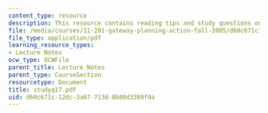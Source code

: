 ```yaml
---
content_type: resource
description: This resource contains reading tips and study questions on session 17.
file: /media/courses/11-201-gateway-planning-action-fall-2005/d60c671c12dc3a67713d8b80d3380f9a_studyq17.pdf
file_type: application/pdf
learning_resource_types:
- Lecture Notes
ocw_type: OCWFile
parent_title: Lecture Notes
parent_type: CourseSection
resourcetype: Document
title: studyq17.pdf
uid: d60c671c-12dc-3a67-713d-8b80d3380f9a
---
```

